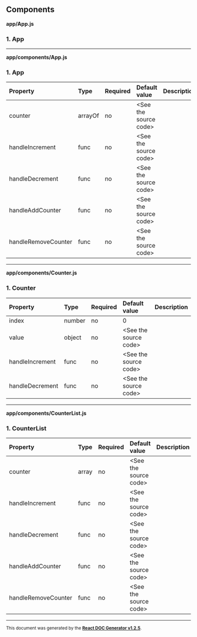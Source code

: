 Components
----------

**app/App.js**

### 1. App




-----
**app/components/App.js**

### 1. App




Property | Type | Required | Default value | Description
:--- | :--- | :--- | :--- | :---
counter|arrayOf|no|&lt;See the source code&gt;|
handleIncrement|func|no|&lt;See the source code&gt;|
handleDecrement|func|no|&lt;See the source code&gt;|
handleAddCounter|func|no|&lt;See the source code&gt;|
handleRemoveCounter|func|no|&lt;See the source code&gt;|
-----
**app/components/Counter.js**

### 1. Counter




Property | Type | Required | Default value | Description
:--- | :--- | :--- | :--- | :---
index|number|no|0|
value|object|no|&lt;See the source code&gt;|
handleIncrement|func|no|&lt;See the source code&gt;|
handleDecrement|func|no|&lt;See the source code&gt;|
-----
**app/components/CounterList.js**

### 1. CounterList




Property | Type | Required | Default value | Description
:--- | :--- | :--- | :--- | :---
counter|array|no|&lt;See the source code&gt;|
handleIncrement|func|no|&lt;See the source code&gt;|
handleDecrement|func|no|&lt;See the source code&gt;|
handleAddCounter|func|no|&lt;See the source code&gt;|
handleRemoveCounter|func|no|&lt;See the source code&gt;|
-----

<sub>This document was generated by the <a href="https://github.com/marborkowski/react-doc-generator" target="_blank">**React DOC Generator v1.2.5**</a>.</sub>
